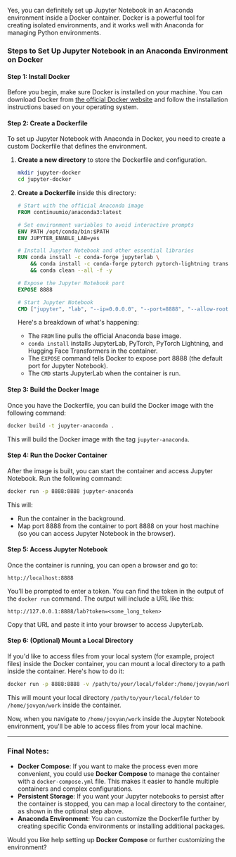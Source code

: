Yes, you can definitely set up Jupyter Notebook in an Anaconda environment inside a Docker container. Docker is a powerful tool for creating isolated environments, and it works well with Anaconda for managing Python environments.

### Steps to Set Up Jupyter Notebook in an Anaconda Environment on Docker

#### Step 1: Install Docker
Before you begin, make sure Docker is installed on your machine. You can download Docker from [the official Docker website](https://www.docker.com/get-started) and follow the installation instructions based on your operating system.

#### Step 2: Create a Dockerfile
To set up Jupyter Notebook with Anaconda in Docker, you need to create a custom Dockerfile that defines the environment.

1. **Create a new directory** to store the Dockerfile and configuration.
   ```bash
   mkdir jupyter-docker
   cd jupyter-docker
   ```

2. **Create a Dockerfile** inside this directory:

   ```Dockerfile
   # Start with the official Anaconda image
   FROM continuumio/anaconda3:latest

   # Set environment variables to avoid interactive prompts
   ENV PATH /opt/conda/bin:$PATH
   ENV JUPYTER_ENABLE_LAB=yes

   # Install Jupyter Notebook and other essential libraries
   RUN conda install -c conda-forge jupyterlab \
       && conda install -c conda-forge pytorch pytorch-lightning transformers \
       && conda clean --all -f -y

   # Expose the Jupyter Notebook port
   EXPOSE 8888

   # Start Jupyter Notebook
   CMD ["jupyter", "lab", "--ip=0.0.0.0", "--port=8888", "--allow-root"]
   ```

   Here's a breakdown of what's happening:
   - The `FROM` line pulls the official Anaconda base image.
   - `conda install` installs JupyterLab, PyTorch, PyTorch Lightning, and Hugging Face Transformers in the container.
   - The `EXPOSE` command tells Docker to expose port 8888 (the default port for Jupyter Notebook).
   - The `CMD` starts JupyterLab when the container is run.

#### Step 3: Build the Docker Image
Once you have the Dockerfile, you can build the Docker image with the following command:

```bash
docker build -t jupyter-anaconda .
```

This will build the Docker image with the tag `jupyter-anaconda`.

#### Step 4: Run the Docker Container
After the image is built, you can start the container and access Jupyter Notebook. Run the following command:

```bash
docker run -p 8888:8888 jupyter-anaconda
```

This will:
- Run the container in the background.
- Map port 8888 from the container to port 8888 on your host machine (so you can access Jupyter Notebook in the browser).

#### Step 5: Access Jupyter Notebook
Once the container is running, you can open a browser and go to:

```
http://localhost:8888
```

You’ll be prompted to enter a token. You can find the token in the output of the `docker run` command. The output will include a URL like this:

```
http://127.0.0.1:8888/lab?token=<some_long_token>
```

Copy that URL and paste it into your browser to access JupyterLab.

#### Step 6: (Optional) Mount a Local Directory
If you'd like to access files from your local system (for example, project files) inside the Docker container, you can mount a local directory to a path inside the container. Here's how to do it:

```bash
docker run -p 8888:8888 -v /path/to/your/local/folder:/home/jovyan/work jupyter-anaconda
```

This will mount your local directory `/path/to/your/local/folder` to `/home/jovyan/work` inside the container.

Now, when you navigate to `/home/jovyan/work` inside the Jupyter Notebook environment, you'll be able to access files from your local machine.

---

### Final Notes:
- **Docker Compose**: If you want to make the process even more convenient, you could use **Docker Compose** to manage the container with a `docker-compose.yml` file. This makes it easier to handle multiple containers and complex configurations.
- **Persistent Storage**: If you want your Jupyter notebooks to persist after the container is stopped, you can map a local directory to the container, as shown in the optional step above.
- **Anaconda Environment**: You can customize the Dockerfile further by creating specific Conda environments or installing additional packages.

Would you like help setting up **Docker Compose** or further customizing the environment?
